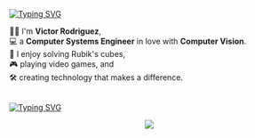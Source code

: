 <a href="https://git.io/typing-svg">
  <img src="https://readme-typing-svg.herokuapp.com?font=Coral+Pixel&size=25&pause=1000&repeat=false&width=700&lines=Chameando+para+que+mis+Nike's+pisen+el+mundo+entero" alt="Typing SVG" />
</a>

<br>

<p>
  👋🏼 I'm <strong>Victor Rodriguez</strong>,<br>
  💻 a <strong>Computer Systems Engineer</strong> in love with <strong>Computer Vision</strong>.<br>
  🧠 I enjoy solving Rubik's cubes,<br>
  🎮 playing video games, and<br>
  🛠️ creating technology that makes a difference.
</p>

<br>

<a href="https://git.io/typing-svg">
  <img src="https://readme-typing-svg.herokuapp.com?font=Coral+Pixel&size=15&pause=1000&color=F7F7F7&repeat=false&width=700&lines=When+I+code%2C+I+do+it+with+the+following%3A" alt="Typing SVG" />
</a>

<br>

<p align="center">
  <a href="https://skillicons.dev">
    <img src="https://skillicons.dev/icons?i=webstorm,pycharm,git,linux,raspberrypi,python,html,css,js,nodejs,mongodb,java,arduino,bash,express,mysql,npm,opencv&perline=6" />
  </a>
</p>
